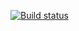 [![Build status](https://ci.appveyor.com/api/projects/status/byu6abt1l5lmwctj?svg=true)](https://ci.appveyor.com/project/Deportator/homeworktestingapici)